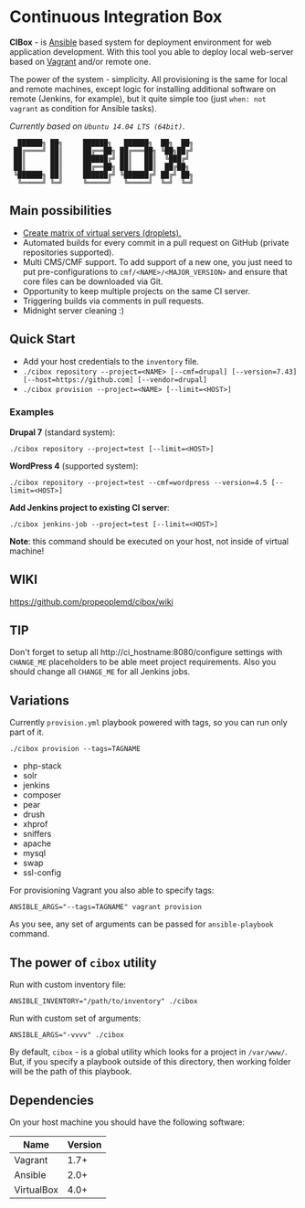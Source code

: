 # Continuous Integration Box

**CIBox** - is [Ansible](https://github.com/ansible/ansible) based system for deployment environment for web application development. With this tool you able to deploy local web-server based on [Vagrant](https://github.com/mitchellh/vagrant) and/or remote one.

The power of the system - simplicity. All provisioning is the same for local and remote machines, except logic for installing additional software on remote (Jenkins, for example), but it quite simple too (just `when: not vagrant` as condition for Ansible tasks).

*Currently based on `Ubuntu 14.04 LTS (64bit)`*.

```ascii
  ██████╗ ██╗     ██████╗   ██████╗  ██╗  ██╗
 ██╔════╝ ██║     ██╔══██╗ ██╔═══██╗ ╚██╗██╔╝
 ██║      ██║     ██████╔╝ ██║   ██║  ╚███╔╝
 ██║      ██║     ██╔══██╗ ██║   ██║  ██╔██╗
 ╚██████╗ ██║     ██████╔╝ ╚██████╔╝ ██╔╝ ██╗
  ╚═════╝ ╚═╝     ╚═════╝   ╚═════╝  ╚═╝  ╚═╝
```

## Main possibilities

- [Create matrix of virtual servers (droplets).](matrix)
- Automated builds for every commit in a pull request on GitHub (private repositories supported).
- Multi CMS/CMF support. To add support of a new one, you just need to put pre-configurations to `cmf/<NAME>/<MAJOR_VERSION>` and ensure that core files can be downloaded via Git.
- Opportunity to keep multiple projects on the same CI server.
- Triggering builds via comments in pull requests.
- Midnight server cleaning :)

## Quick Start

- Add your host credentials to the `inventory` file.
- `./cibox repository --project=<NAME> [--cmf=drupal] [--version=7.43] [--host=https://github.com] [--vendor=drupal]`
- `./cibox provision --project=<NAME> [--limit=<HOST>]`

### Examples

**Drupal 7** (standard system):

```shell
./cibox repository --project=test [--limit=<HOST>]
```

**WordPress 4** (supported system):

```shell
./cibox repository --project=test --cmf=wordpress --version=4.5 [--limit=<HOST>]
```

**Add Jenkins project to existing CI server**:

```shell
./cibox jenkins-job --project=test [--limit=<HOST>]
```

**Note**: this command should be executed on your host, not inside of virtual machine!

## WIKI

https://github.com/propeoplemd/cibox/wiki

## TIP

Don't forget to setup all http://ci_hostname:8080/configure settings with `CHANGE_ME` placeholders to be able meet project requirements. Also you should change all `CHANGE_ME` for all Jenkins jobs.

## Variations

Currently `provision.yml` playbook powered with tags, so you can run only part of it.

```shell
./cibox provision --tags=TAGNAME
```

- php-stack
- solr
- jenkins
- composer
- pear
- drush
- xhprof
- sniffers
- apache
- mysql
- swap
- ssl-config

For provisioning Vagrant you also able to specify tags:

```shell
ANSIBLE_ARGS="--tags=TAGNAME" vagrant provision
```

As you see, any set of arguments can be passed for `ansible-playbook` command.

## The power of `cibox` utility

Run with custom inventory file:

```shell
ANSIBLE_INVENTORY="/path/to/inventory" ./cibox
```

Run with custom set of arguments:

```shell
ANSIBLE_ARGS="-vvvv" ./cibox
```

By default, `cibox` - is a global utility which looks for a project in `/var/www/`. But, if you specify a playbook outside of this directory, then working folder will be the path of this playbook.

## Dependencies

On your host machine you should have the following software:

| Name        | Version |
| ----------- | ------- |
| Vagrant     | 1.7+    |
| Ansible     | 2.0+    |
| VirtualBox  | 4.0+    |
